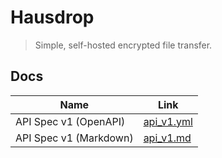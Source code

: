 # Hausdrop
> Simple, self-hosted encrypted file transfer.

## Docs

| Name                   | Link                       |
| ---------------------- | -------------------------- |
| API Spec v1 (OpenAPI)  | [api_v1.yml](./api_v1.yml) |
| API Spec v1 (Markdown) | [api_v1.md](./api_v1.md)   |